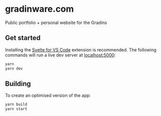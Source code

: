 # gradinware.com

Public portfolio + personal website for the Gradins

## Get started

Installing the [Svelte for VS Code](https://marketplace.visualstudio.com/items?itemName=svelte.svelte-vscode) extension is recommended. The following commands will run a live dev server at [localhost:5000](http://localhost:5000):

```bash
yarn
yarn dev
```

## Building

To create an optimised version of the app:

```bash
yarn build
yarn start
```
